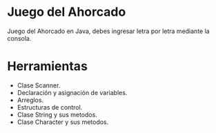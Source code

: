 # Juego del Ahorcado

Juego del Ahorcado en Java, debes ingresar letra por letra mediante la consola.


# Herramientas

- Clase Scanner.
- Declaración y asignación de variables.
- Arreglos.
- Estructuras de control.
- Clase String y sus metodos.
- Clase Character y sus metodos.
